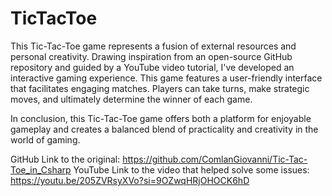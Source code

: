 # TicTacToe

This Tic-Tac-Toe game represents a fusion of external resources and personal creativity. Drawing inspiration from an open-source GitHub repository and guided by a YouTube video tutorial, I've developed an interactive gaming experience. This game features a user-friendly interface that facilitates engaging matches. Players can take turns, make strategic moves, and ultimately determine the winner of each game.

In conclusion, this Tic-Tac-Toe game offers both a platform for enjoyable gameplay and creates a balanced blend of practicality and creativity in the world of gaming.

GitHub Link to the original: https://github.com/ComlanGiovanni/Tic-Tac-Toe_in_Csharp
YouTube Link to the video that helped solve some issues: https://youtu.be/205ZVRsyXVo?si=9OZwqHRjOHOCK6hD
